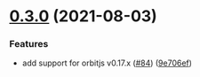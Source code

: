 # [0.3.0](https://github.com/exivity/react-orbitjs/compare/v0.2.4...v0.3.0) (2021-08-03)


### Features

* add support for orbitjs v0.17.x ([#84](https://github.com/exivity/react-orbitjs/issues/84)) ([9e706ef](https://github.com/exivity/react-orbitjs/commit/9e706ef8ddde2678e3462dec270eb2ac044fb0d6))
